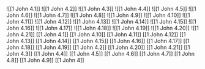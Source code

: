 ![[1 John 4.1]]
![[1 John 4.2]]
![[1 John 4.3]]
![[1 John 4.4]]
![[1 John 4.5]]
![[1 John 4.6]]
![[1 John 4.7]]
![[1 John 4.8]]
![[1 John 4.9]]
![[1 John 4.10]]
![[1 John 4.11]]
![[1 John 4.12]]
![[1 John 4.13]]
![[1 John 4.14]]
![[1 John 4.15]]
![[1 John 4.16]]
![[1 John 4.17]]
![[1 John 4.18]]
![[1 John 4.19]]
![[1 John 4.20]]
![[1 John 4.21]]
[[1 John 4.1]]
[[1 John 4.10]]
[[1 John 4.11]]
[[1 John 4.12]]
[[1 John 4.13]]
[[1 John 4.14]]
[[1 John 4.15]]
[[1 John 4.16]]
[[1 John 4.17]]
[[1 John 4.18]]
[[1 John 4.19]]
[[1 John 4.2]]
[[1 John 4.20]]
[[1 John 4.21]]
[[1 John 4.3]]
[[1 John 4.4]]
[[1 John 4.5]]
[[1 John 4.6]]
[[1 John 4.7]]
[[1 John 4.8]]
[[1 John 4.9]]
[[1 John 4]]
